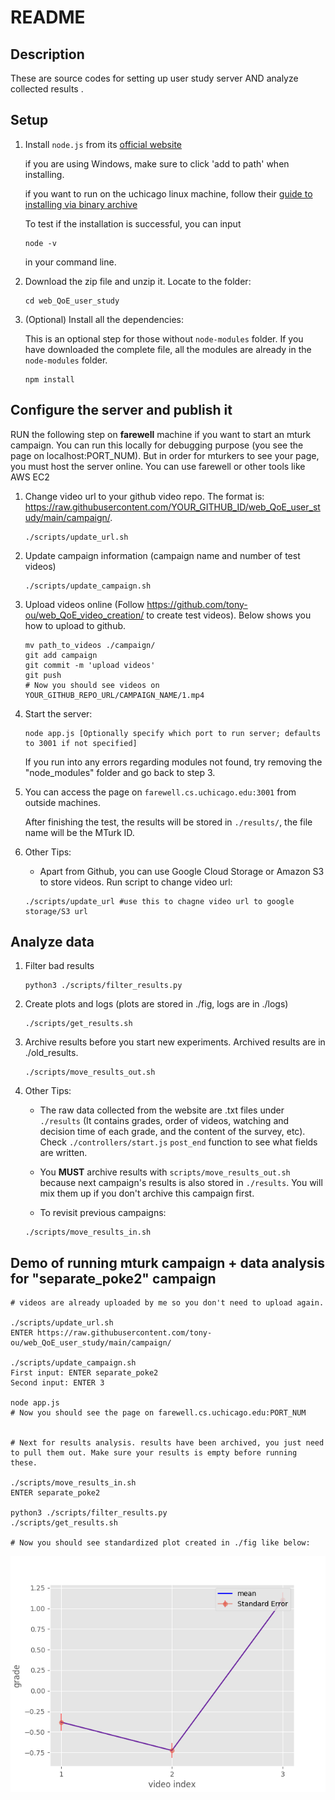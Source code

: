 
# README

## Description

These are source codes for setting up user study server AND analyze collected results .

## Setup

1. Install `node.js` from its [official website](https://nodejs.org/en/download/)

   if you are using Windows, make sure to click 'add to path' when installing.

   if you want to run on the uchicago linux machine, follow their [guide to installing via binary archive](https://github.com/nodejs/help/wiki/Installation)

   To test if the installation is successful, you can input 

   ```shell
   node -v
   ```

   in your command line.

2. Download the zip file and unzip  it. Locate to the folder:

   ```shell
   cd web_QoE_user_study
   ```

3. (Optional) Install all the dependencies:

   This is an optional step for those without `node-modules` folder. If you have downloaded the complete file, all the modules are already in the `node-modules` folder.

   ```shell
   npm install
   ```


## Configure the server and publish it
RUN the following step on **farewell** machine if you want to start an mturk campaign. You can run this locally for debugging purpose (you see the page on localhost:PORT_NUM). But in order for mturkers to see your page, you must host the server online. You can use farewell or other tools like AWS EC2

1. Change video url to your github video repo. The format is: https://raw.githubusercontent.com/YOUR_GITHUB_ID/web_QoE_user_study/main/campaign/. 
   ```shell
   ./scripts/update_url.sh
   
   ```

2. Update campaign information (campaign name and number of test videos)
   ```shell
   ./scripts/update_campaign.sh 
   ```
 
3. Upload videos online (Follow https://github.com/tony-ou/web_QoE_video_creation/ to create test videos). Below shows you how to upload to github.
   ```shell
   mv path_to_videos ./campaign/
   git add campaign
   git commit -m 'upload videos'
   git push
   # Now you should see videos on YOUR_GITHUB_REPO_URL/CAMPAIGN_NAME/1.mp4
   ```
4. Start the server:

   ```shell
   node app.js [Optionally specify which port to run server; defaults to 3001 if not specified]
   ```

   If you run into any errors regarding modules not found, try removing the "node_modules" folder and go back to step 3.

5. You can access the page on `farewell.cs.uchicago.edu:3001` from outside machines.

   After finishing the test, the results will be stored in `./results/`, the file name will be the MTurk ID.
   
6. Other Tips:
   - Apart from Github, you can use Google Cloud Storage or Amazon S3 to store videos. Run script to change video url:
   ```shell
   ./scripts/update_url #use this to chagne video url to google storage/S3 url
   ```


## Analyze data
1. Filter bad results
   ```shell
   python3 ./scripts/filter_results.py 
   ```

2. Create plots and logs (plots are stored in ./fig, logs are in ./logs) 
   ```shell
   ./scripts/get_results.sh 
   ```
3. Archive results before you start new experiments. Archived results are in ./old_results.
   ```shell
   ./scripts/move_results_out.sh 
   ```

4. Other Tips:

   - The raw data collected from the website are .txt files under `./results` (It contains grades, order of videos, watching and decision time of each grade, and the content of the survey, etc). Check `./controllers/start.js` `post_end` function to see what fields are written. 

   - You **MUST** archive results with `scripts/move_results_out.sh` because next campaign's results is also stored in `./results`. You will mix them up if you don't archive this campaign first. 

   - To revisit previous campaigns:
   ```shell
   ./scripts/move_results_in.sh 
   ```


## Demo of running mturk campaign + data analysis for "separate_poke2" campaign

   ```shell
   # videos are already uploaded by me so you don't need to upload again.
   
   ./scripts/update_url.sh
   ENTER https://raw.githubusercontent.com/tony-ou/web_QoE_user_study/main/campaign/
   
   ./scripts/update_campaign.sh 
   First input: ENTER separate_poke2 
   Second input: ENTER 3

   node app.js
   # Now you should see the page on farewell.cs.uchicago.edu:PORT_NUM
   
   
   # Next for results analysis. results have been archived, you just need to pull them out. Make sure your results is empty before running these.
   
   ./scripts/move_results_in.sh
   ENTER separate_poke2
   
   python3 ./scripts/filter_results.py
   ./scripts/get_results.sh
   
   # Now you should see standardized plot created in ./fig like below:
   ```
   
   ![sep](https://github.com/tony-ou/web_QoE_user_study/blob/main/fig/separate_poke2_standardized_plot.png)

